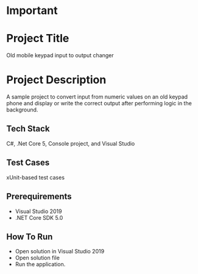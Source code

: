 # Important 

# Project Title

Old mobile keypad input to output changer

# Project Description

A sample project to convert input from numeric values on an old keypad phone and display or write the correct output after performing logic in the background.

## Tech Stack

C#, .Net Core 5, Console project, and Visual Studio 

## Test Cases

xUnit-based test cases 


## Prerequirements

* Visual Studio 2019
* .NET Core SDK 5.0

## How To Run

* Open solution in Visual Studio 2019
* Open solution file
* Run the application.

